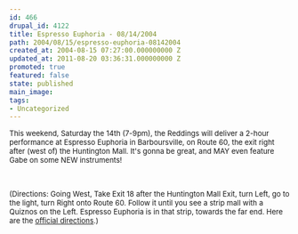 ```yaml
---
id: 466
drupal_id: 4122
title: Espresso Euphoria - 08/14/2004
path: 2004/08/15/espresso-euphoria-08142004
created_at: 2004-08-15 07:27:00.000000000 Z
updated_at: 2011-08-20 03:36:31.000000000 Z
promoted: true
featured: false
state: published
main_image: 
tags:
- Uncategorized
---
```

<p><font size="2">This weekend, Saturday the 14th (7-9pm), the Reddings will deliver a 2-hour performance at Espresso Euphoria in Barboursville, on Route 60, the exit right after (west of) the Huntington Mall. It's gonna be great, and MAY even feature Gabe on some NEW instruments!</font></p>
<br />                  <p><font size="2">(Directions: Going West, Take Exit 18 after the Huntington Mall Exit, turn Left, go to the light, turn Right onto Route 60. Follow it until you see a strip mall with a Quiznos on the Left. Espresso Euphoria is in that strip, towards the far end. Here are the <a href="/tour/espressodirections">official directions</a>.) </font></p>
